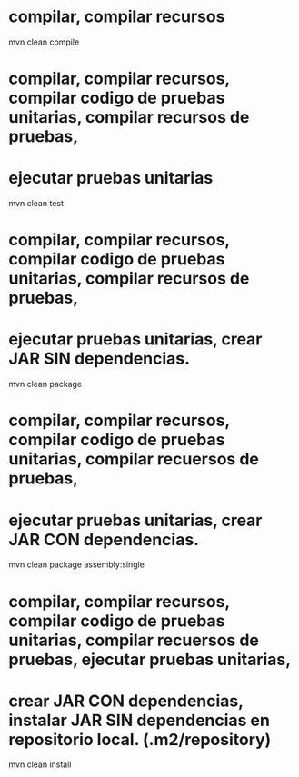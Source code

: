 # compilar, compilar recursos
mvn clean compile

# compilar, compilar recursos, compilar codigo de pruebas unitarias, compilar recursos de pruebas, 
# ejecutar pruebas unitarias
mvn clean test

# compilar, compilar recursos, compilar codigo de pruebas unitarias, compilar recursos de pruebas, 
# ejecutar pruebas unitarias, crear JAR SIN dependencias.
mvn clean package

# compilar, compilar recursos, compilar codigo de pruebas unitarias, compilar recuersos de pruebas, 
# ejecutar pruebas unitarias, crear JAR CON dependencias.
mvn clean package assembly:single

# compilar, compilar recursos, compilar codigo de pruebas unitarias, compilar recuersos de pruebas, ejecutar pruebas unitarias, 
# crear JAR CON dependencias, instalar JAR SIN dependencias en repositorio local. (.m2/repository)
mvn clean install 






